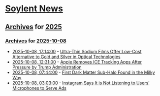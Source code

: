 # [Soylent News](../../../README.md)

## [Archives](../../index.md) for [2025](../index.md)

### [Archives](../../index.md) for [2025-10-08](index.md)

* [2025-10-08, 17:14:00](https://soylentnews.org/article.pl?sid=25/10/06/1314255&from=rss) - [Ultra-Thin Sodium Films Offer Low-Cost Alternative to Gold and Silver in Optical Technologies](https://soylentnews.org/article.pl?sid=25/10/06/1314255&from=rss)
* [2025-10-08, 12:31:00](https://soylentnews.org/article.pl?sid=25/10/06/1158252&from=rss) - [Apple Removes ICE Tracking Apps After Pressure by Trump Administration](https://soylentnews.org/article.pl?sid=25/10/06/1158252&from=rss)
* [2025-10-08, 07:44:00](https://soylentnews.org/article.pl?sid=25/10/05/2326245&from=rss) - [First Dark Matter Sub-Halo Found in the Milky Way](https://soylentnews.org/article.pl?sid=25/10/05/2326245&from=rss)
* [2025-10-08, 03:03:00](https://soylentnews.org/article.pl?sid=25/10/06/1151211&from=rss) - [Instagram Says It is Not Listening to Users’ Microphones to Serve Ads](https://soylentnews.org/article.pl?sid=25/10/06/1151211&from=rss)
